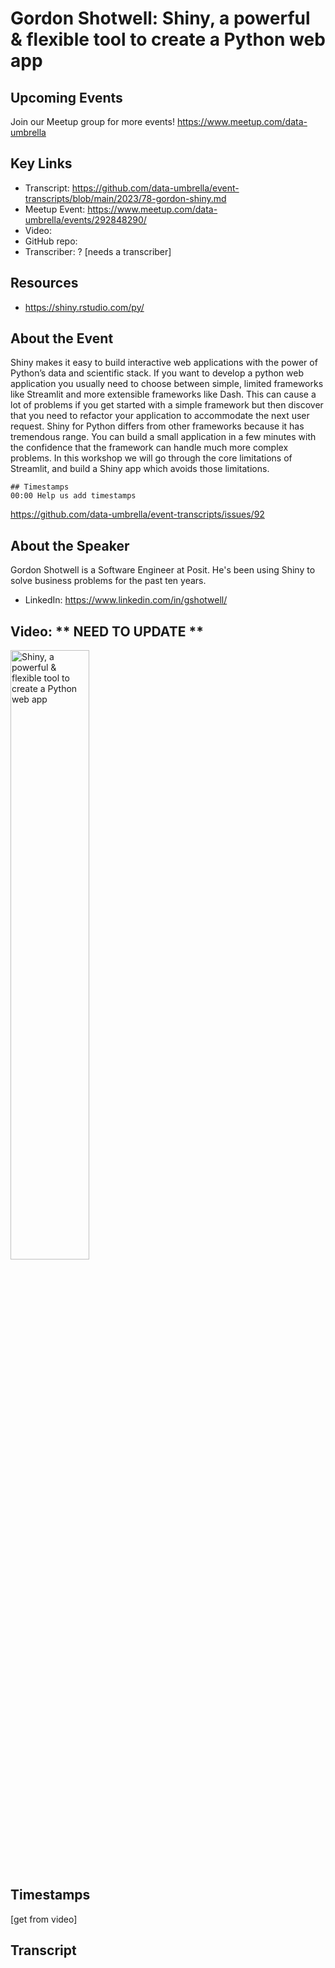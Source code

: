 # Gordon Shotwell: Shiny, a powerful & flexible tool to create a Python web app

## Upcoming Events
Join our Meetup group for more events!
https://www.meetup.com/data-umbrella

## Key Links
- Transcript: https://github.com/data-umbrella/event-transcripts/blob/main/2023/78-gordon-shiny.md 
- Meetup Event: https://www.meetup.com/data-umbrella/events/292848290/
- Video: 
- GitHub repo:  
- Transcriber:  ? [needs a transcriber]

## Resources
- https://shiny.rstudio.com/py/

## About the Event
Shiny makes it easy to build interactive web applications with the power of Python’s data and scientific stack.
If you want to develop a python web application you usually need to choose between simple, limited frameworks like Streamlit and more extensible frameworks like Dash. This can cause a lot of problems if you get started with a simple framework but then discover that you need to refactor your application to accommodate the next user request. Shiny for Python differs from other frameworks because it has tremendous range. You can build a small application in a few minutes with the confidence that the framework can handle much more complex problems. In this workshop we will go through the core limitations of Streamlit, and build a Shiny app which avoids those limitations.

```
## Timestamps
00:00 Help us add timestamps
```
https://github.com/data-umbrella/event-transcripts/issues/92


## About the Speaker
Gordon Shotwell is a Software Engineer at Posit. He's been using Shiny to solve business problems for the past ten years.

- LinkedIn: https://www.linkedin.com/in/gshotwell/

## Video:  ** NEED TO UPDATE **
<a href="http://www.youtube.com/watch?feature=player_embedded&v=NbmdFJsnuuo" target="_blank"><img src="http://img.youtube.com/vi/NbmdFJsnuuo/0.jpg"
alt="Shiny, a powerful & flexible tool to create a Python web app" width="50%" /></a>

## Timestamps
[get from video]

## Transcript
